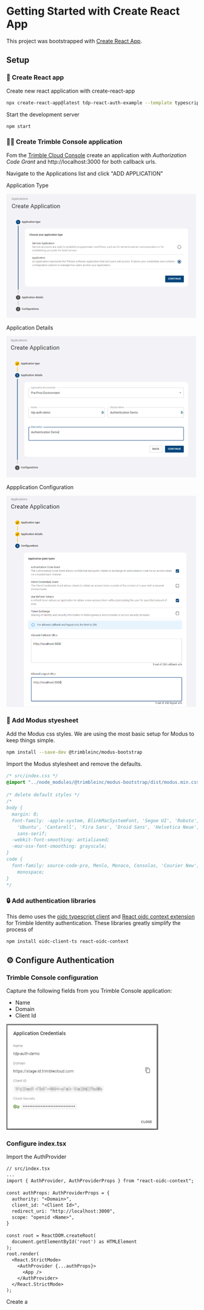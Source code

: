 # Getting Started with Create React App

This project was bootstrapped with [Create React App](https://github.com/facebook/create-react-app).

## Setup

### 🚀 Create React app

Create new react application with create-react-app

```bash
npx create-react-app@latest tdp-react-auth-example --template typescript
```

Start the development server

```bash
npm start
```

### 👩‍🚒 Create Trimble Console application

Fom the [Trimble Cloud Console](https://console.trimble.com/home/applications/list) create an application with <i>Authorization Code Grant</i> and http://localhost:3000 for both callback urls.

Navigate to the Applications list and click "ADD APPLICATION"

Application Type

<img alt="Create application - type" src="./docs/assets/create-app-1.png" width=500 />

Application Details

<img alt="Create application - details" src="./docs/assets/create-app-2.png" width=500 />

Appplication Configuration

<img alt="Create application - configuration" src="./docs/assets/create-app-3.png" width=500 />

### 🌈 Add Modus styesheet

Add the Modus css styles. We are using the most basic setup for Modus to keep things simple.

```bash
npm install --save-dev @trimbleinc/modus-bootstrap
```

Import the Modus stylesheet and remove the defaults.

```css
/* src/index.css */
@import "../node_modules/@trimbleinc/modus-bootstrap/dist/modus.min.css";

/* delete default styles */
/*
body {
  margin: 0;
  font-family: -apple-system, BlinkMacSystemFont, 'Segoe UI', 'Roboto', 'Oxygen',
    'Ubuntu', 'Cantarell', 'Fira Sans', 'Droid Sans', 'Helvetica Neue',
    sans-serif;
  -webkit-font-smoothing: antialiased;
  -moz-osx-font-smoothing: grayscale;
}
code {
  font-family: source-code-pro, Menlo, Monaco, Consolas, 'Courier New',
    monospace;
} 
*/
```

### 🔒 Add authentication libraries

This demo uses the [oidc typescript client](https://www.npmjs.com/package/oidc-client-ts) and [React oidc context extension](https://www.npmjs.com/package/react-oidc-context) for Trimble Identity authentication. These libraries greatly simplify the process of

```bash
npm install oidc-client-ts react-oidc-context
```

## ⚙ Configure Authentication

### Trimble Console configuration

Capture the following fields from you Trimble Console application:

- Name
- Domain
- Client Id

<img alt="Console Credentials" src="./docs/assets/console-creds.png" width=400 />

### Configure index.tsx

Import the AuthProvider

```tsx
// src/index.tsx
...
import { AuthProvider, AuthProviderProps } from "react-oidc-context";

const authProps: AuthProviderProps = {
  authority: "<Domain>",
  client_id: "<Client Id>",
  redirect_uri: "http://localhost:3000",
  scope: "openid <Name>",
}

const root = ReactDOM.createRoot(
  document.getElementById('root') as HTMLElement
);
root.render(
  <React.StrictMode>
    <AuthProvider {...authProps}>
      <App />
    </AuthProvider>
  </React.StrictMode>
);
```

Create a
